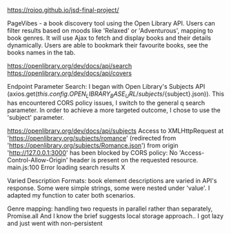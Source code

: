<!-- A link to the live app so people can try it out! -->
https://roioo.github.io/jsd-final-project/

<!-- An overview of your idea, with a description of the key features -->
PageVibes - a book discovery tool using the Open Library API. 
Users can filter results based on moods like 'Relaxed' or 'Adventurous', mapping to book genres. 
It will use Ajax to fetch and display books and their details dynamically.
Users are able to bookmark their favourite books, see the books names in the tab.

<!-- Any wireframes or diagrams you used during the planning stage -->
https://openlibrary.org/dev/docs/api/search
https://openlibrary.org/dev/docs/api/covers

<!-- A screenshot or two of the app is nice to have -->

<!-- Explain a technical hurdle (something you struggled with) -->
Endpoint Parameter Search: I began with Open Library's Subjects API (axios.get(${this.config.OPEN_LIBRARY_BASE_URL}/subjects/${subject}.json)). 
This has encountered CORS policy issues, I switch to the general q search parameter.
In order to achieve a more targeted outcome, I chose to use the 'subject' parameter.

https://openlibrary.org/dev/docs/api/subjects
Access to XMLHttpRequest at 'https://openlibrary.org/subjects/romance' (redirected from 'https://openlibrary.org/subjects/Romance.json') from origin 'http://127.0.0.1:3000' has been blocked by CORS policy: No 'Access-Control-Allow-Origin' header is present on the requested resource.
main.js:100 Error loading search results X

Varied Description Formats: book element descriptions are varied in API's response. 
Some were simple strings, some were nested under 'value'. I adapted my function to cater both scenarios.

<!-- Explain some things you learned (something you enjoyed) -->

<!-- If you used technology that we haven't covered in class, provide an overview of that -->

<!-- Where next? What will you add? (i.e. Wishlist / Future Features) -->
Genre mapping: handling two requests in parallel rather than separately, Promise.all
And I know the brief suggests local storage approach.. I got lazy and just went with non-persistent